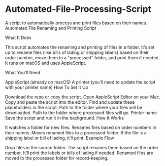 # Automated-File-Processing-Script
A script to automatically process and print files based on their names.
Automated File Renaming and Printing Script

What It Does

This script automates the renaming and printing of files in a folder. It’s set up to rename files (like bills of lading or shipping labels) based on their order number, move them to a "processed" folder, and print them if needed. It runs on macOS and uses AppleScript.

What You’ll Need

AppleScript (already on macOS)
A printer (you’ll need to update the script with your printer name)
How To Set It Up

Download the repo or copy the script.
Open AppleScript Editor on your Mac.
Copy and paste the script into the editor.
Find and update these placeholders in the script:
 Path to the folder where your files will be downloaded.
 Path to the folder where processed files will go.
  Printer name 
Save the script and run it in the background.
How It Works

It watches a folder for new files.
Renames files based on order numbers in their names.
Moves renamed files to a processed folder.
If the file is a shipping label or bill of lading, it’ll print.
Example Flow

Drop files in the source folder.
The script renames them based on the order number.
It’ll print the labels or bills of lading if needed.
Renamed files are moved to the processed folder for record-keeping.

